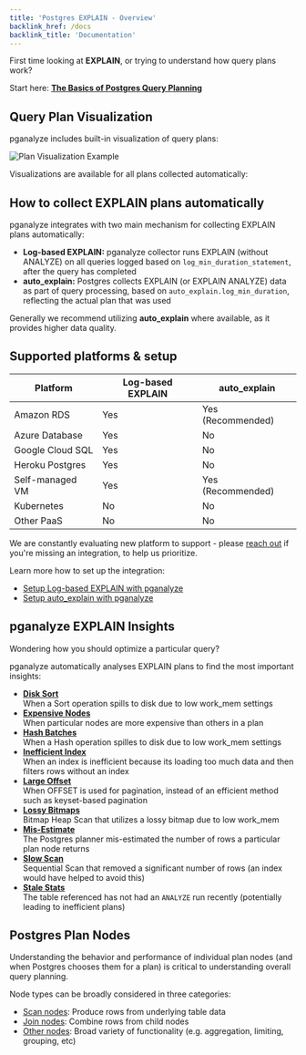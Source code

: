 ```yaml
---
title: 'Postgres EXPLAIN - Overview'
backlink_href: /docs
backlink_title: 'Documentation'
---
```


First time looking at **EXPLAIN**, or trying to understand how query plans work?

Start here: **[The Basics of Postgres Query Planning](/docs/explain/basics-of-postgres-query-planning)**

## Query Plan Visualization

pganalyze includes built-in visualization of query plans:

![Plan Visualization Example](visualization.png)

Visualizations are available for all plans collected automatically:

## How to collect EXPLAIN plans automatically

pganalyze integrates with two main mechanism for collecting EXPLAIN plans automatically:

* **Log-based EXPLAIN:** pganalyze collector runs EXPLAIN (without ANALYZE) on all queries logged based on `log_min_duration_statement`, after the query has completed
* **auto_explain:** Postgres collects EXPLAIN (or EXPLAIN ANALYZE) data as part of query processing, based on `auto_explain.log_min_duration`, reflecting the actual plan that was used

Generally we recommend utilizing **auto_explain** where available, as it provides higher data quality.

## Supported platforms & setup

Platform         | Log-based EXPLAIN |    auto_explain   |
-----------------|-------------------|-------------------|
Amazon RDS       | Yes               | Yes (Recommended) |
Azure Database   | Yes               | No                |
Google Cloud SQL | Yes               | No                |
Heroku Postgres  | Yes               | No                |
Self-managed VM  | Yes               | Yes (Recommended) |
Kubernetes       | No                | No                |
Other PaaS       | No                | No                |

We are constantly evaluating new platform to support - please [reach out](/contact) if you're missing an integration, to help us prioritize.

Learn more how to set up the integration:

* [Setup Log-based EXPLAIN with pganalyze](/docs/log-insights/setup/log_explain)
* [Setup auto_explain with pganalyze](/docs/log-insights/setup/auto_explain)

## pganalyze EXPLAIN Insights

Wondering how you should optimize a particular query?

pganalyze automatically analyses EXPLAIN plans to find the most important insights:

* **[Disk Sort](/docs/explain/insights/disk-sort)**<br />When a Sort operation spills to disk due to low work_mem settings
* **[Expensive Nodes](/docs/explain/insights/expensive)**<br />When particular nodes are more expensive than others in a plan
* **[Hash Batches](/docs/explain/insights/hash-batches)**<br />When a Hash operation spilles to disk due to low work_mem settings
* **[Inefficient Index](/docs/explain/insights/inefficient-index)**<br />When an index is inefficient because its loading too much data and then filters rows without an index
* **[Large Offset](/docs/explain/insights/large-offset)**<br />When OFFSET is used for pagination, instead of an efficient method such as keyset-based pagination
* **[Lossy Bitmaps](/docs/explain/insights/lossy-bitmaps)**<br />Bitmap Heap Scan that utilizes a lossy bitmap due to low work_mem 
* **[Mis-Estimate](/docs/explain/insights/mis-estimate)**<br />The Postgres planner mis-estimated the number of rows a particular plan node returns
* **[Slow Scan](/docs/explain/insights/slow-scan)**<br />Sequential Scan that removed a significant number of rows (an index would have helped to avoid this)
* **[Stale Stats](/docs/explain/insights/stale-stats)**<br />The table referenced has not had an `ANALYZE` run recently (potentially leading to inefficient plans)

## Postgres Plan Nodes

Understanding the behavior and performance of individual plan nodes (and when Postgres chooses them for a plan) is critical to understanding overall query planning.

Node types can be broadly considered in three categories:

* [Scan nodes](/docs/explain/scan-nodes): Produce rows from underlying table data
* [Join nodes](/docs/explain/join-nodes): Combine rows from child nodes
* [Other nodes](/docs/explain/other-nodes): Broad variety of functionality (e.g. aggregation, limiting, grouping, etc)
